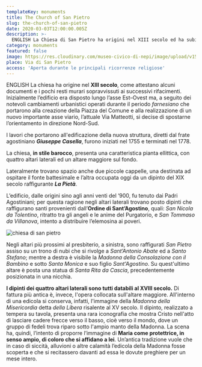 ```yaml
---
templateKey: monuments
title: The Church of San Pietro
slug: the-church-of-san-pietro
date: 2020-03-03T12:00:00.005Z
description: >-
  ENGLISH La Chiesa di San Pietro ha origini nel XIII secolo ed ha subito diversi rifacimenti. La nuova struttura figlia dei lavori diretti dal padre agostiniano Giuseppe Casella è stata terminata nel 1778.
category: monuments
featured: false
image: https://res.cloudinary.com/museo-civico-di-nepi/image/upload/v1587390454/pietro-02_bmjcbb.jpg
place: Via di San Pietro
access: 'Aperta durante le principali ricorrenze religiose'
---
```

ENGLISH La chiesa ha origine nel **XIII secolo**, come attestano alcuni documenti e i pochi resti murari sopravvissuti ai successivi rifacimenti.  Inizialmente l’edificio era disposto lungo l’asse Est–Ovest ma, a seguito dei notevoli cambiamenti urbanistici operati durante il periodo *farnesiano* che portarono alla creazione della Piazza del Comune e alla realizzazione di un nuovo importante asse viario, l’attuale Via Matteotti, si decise di spostarne l’orientamento in direzione Nord-Sud.

I lavori che portarono all'edificazione della nuova struttura, diretti dal frate agostiniano _**Giuseppe Casella**_, furono iniziati nel 1755 e terminati nel 1778.

La chiesa, **in stile barocco**, presenta una caratteristica pianta ellittica, con quattro altari laterali ed un altare maggiore sul fondo.

Lateralmente trovano spazio anche due piccole cappelle, una destinata ad ospitare il fonte battesimale e l’altra occupata oggi da un dipinto del XIX secolo raffigurante _**La Pietà**_.

L’edificio, dalle origini sino agli anni venti del ‘900, fu tenuto dai Padri Agostiniani; per questa ragione negli altari laterali trovano posto dipinti che raffigurano santi provenienti dall’**Ordine di Sant’Agostino**, quali: _San Nicola da Tolentino_, ritratto tra gli angeli e le anime del Purgatorio, e _San Tommaso da Villanova_, intento a distribuire l’elemosina ai poveri.

![chiesa di san pietro](https://res.cloudinary.com/museo-civico-di-nepi/image/upload/v1587390455/pietro-01_kzekh9.jpg)

Negli altari più prossimi al presbiterio, a sinistra, sono raffigurati _San Pietro_ assiso su un trono di nubi che si rivolge a _Sant’Antonio Abate_ ed a _Santo Stefano_; mentre a destra è visibile la _Madonna della Consolazione con il Bambino_ e sotto _Santa Monica_ e suo figlio _Sant'Agostino_. Su quest'ultimo altare è posta una statua di _Santa Rita da Cascia_, precedentemente posizionata in una nicchia.

**I dipinti dei quattro altari laterali sono tutti databili al XVIII secolo.** Di fattura più antica è, invece, l'opera collocata sull'altare maggiore. All'interno di una edicola si conserva, infatti, l'immagine della _Madonna della Misericordia_ detta _della Libera_ risalente al XV secolo. Il dipinto, realizzato a tempera su tavola, presenta una rara iconografia che mostra Cristo nell'atto di lasciare cadere frecce verso il basso, cioè verso il mondo, dove un gruppo di fedeli trova riparo sotto l'ampio manto della Madonna. La scena ha, quindi, l’intento di proporre l’immagine di **Maria come protettrice, in senso ampio, di coloro che si affidano a lei**. Un’antica tradizione vuole che in caso di siccità, alluvioni o altre calamità l’edicola della Madonna fosse scoperta e che si recitassero davanti ad essa le dovute preghiere per un mese intero.